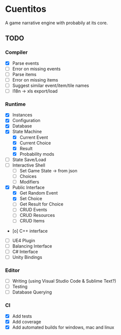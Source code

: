 # Cuentitos
A game narrative engine with probabily at its core.

## TODO
### Compiler
  - [x] Parse events
  - [ ] Error on missing events
  - [ ] Parse items
  - [ ] Error on missing items
  - [ ] Suggest similar event/item/tile names
  - [ ] I18n -> xls export/load

### Runtime
  - [x] Instances
  - [x] Configuration
  - [x] Database
  - [x] State Machine
    - [x] Current Event
    - [x] Current Choice
    - [x] Result
    - [x] Probability mods
  - [ ] State Save/Load
  - [ ] Interactive Shell
    - [ ] Set Game State -> from json
    - [ ] Choices
    - [ ] Modifiers
  - [x] Public Interface
    - [x] Get Random Event
    - [x] Set Choice
    - [ ] Get Result for Choice
    - [ ] CRUD Events
    - [ ] CRUD Resources
    - [ ] CRUD Items
  - [o] C++ interface
  - [ ] UE4 Plugin
  - [ ] Balancing Interface
  - [ ] C# Interface
  - [ ] Unity Bindings

### Editor
  - [ ] Writing (using Visual Studio Code & Sublime Text?)
  - [ ] Testing
  - [ ] Database Querying

### CI
  - [x] Add tests
  - [x] Add coverage
  - [x] Add automated builds for windows, mac and linux
